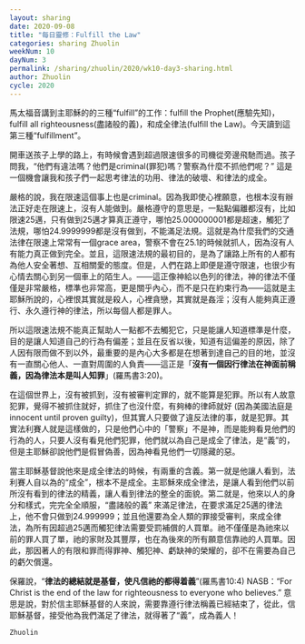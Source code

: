 ```yaml
---
layout: sharing
date: 2020-09-08
title: "每日靈修：Fulfill the Law"
categories: sharing Zhuolin
weekNum: 10
dayNum: 3
permalink: /sharing/zhuolin/2020/wk10-day3-sharing.html
author: Zhuolin
cycle: 2020
---
```


馬太福音講到主耶穌的的三種“fulfill”的工作：fulfill the Prophet(應驗先知)，fulfill all righteousness(盡諸般的義)，和成全律法(fulfill the Law)。今天讀到這第三種“fulfillment”。  

開車送孩子上學的路上，有時候會遇到超過限速很多的司機從旁邊飛馳而過。孩子問我，“他們有違法嗎？他們是criminal(罪犯)嗎？警察為什麼不抓他們呢？” 這是一個機會讓我和孩子們一起思考律法的功用、律法的破壞、和律法的成全。  

嚴格的說，我在限速這個事上也是criminal。因為我即使心裡願意，也根本沒有辦法正好走在限速上，沒有人能做到。嚴格遵守的意思是，一點點偏離都沒有，比如限速25邁，只有做到25邁才算真正遵守，哪怕25.000000001都是超速，觸犯了法規，哪怕24.9999999都是沒有做到，不能滿足法規。這就是為什麼我們的交通法律在限速上常常有一個grace area，警察不會在25.1的時候就抓人，因為沒有人有能力真正做到完全。並且，這限速法規的最初目的，是為了讓路上所有的人都有為他人安全著想、互相關愛的態度。但是，人們在路上即便是遵守限速，也很少有心情去關心到另一個車上的陌生人。——這正像神給以色列的律法，神的律法不僅僅是非常嚴格，標準也非常高，更是關乎內心，而不是只在約束行為——這就是主耶穌所說的，心裡恨其實就是殺人，心裡貪戀，其實就是姦淫；沒有人能夠真正遵行、永久遵行神的律法，所以每個人都是罪人。  

所以這限速法規不能真正幫助人一點都不去觸犯它，只是能讓人知道標準是什麼，目的是讓人知道自己的行為有偏差；並且在反省以後，知道有這偏差的原因，除了人因有限而做不到以外，最重要的是內心大多都是在想著到達自己的目的地，並沒有一直關心他人、一直對周圍的人負責——這正是「**沒有一個因行律法在神面前稱義，因為律法本是叫人知罪**」(羅馬書3:20)。  

在這個世界上，沒有被抓到，沒有被審判定罪的，就不能算是犯罪。所以有人故意犯罪，覺得不被抓住就好，抓住了也沒什麼，有夠棒的律師就好 (因為美國法庭是innocent until proven guilty)，但其實人只要做了違反法律的事，就是犯罪。其實法利賽人就是這樣做的，只是他們心中的「警察」不是神，而是能夠看見他們的行為的人，只要人沒有看見他們犯罪，他們就以為自己是成全了律法，是“義”的，但是主耶穌卻說他們是假冒偽善，因為神看見他們一切隱藏的惡。  

當主耶穌基督說他來是成全律法的時候，有兩重的含義。第一就是他讓人看到，法利賽人自以為的“成全”，根本不是成全。主耶穌來成全律法，是讓人看到他們以前所沒有看到的律法的精義，讓人看到律法的整全的面貌。第二就是，他來以人的身分和樣式，完完全全順服，“盡諸般的義” 來滿足律法，在要求滿足25邁的律法上，他不會只做到24.999999；並且他還要為全人類的罪接受審判，來成全律法，為所有因超過25邁而觸犯律法需要受罰補償的人買單。祂不僅僅是為祂來以前的罪人買了單，祂的家財及其豐厚，也在為後來的所有願意信靠祂的人買單。因此，那因著人的有限和罪而得罪神、觸犯神、虧缺神的榮耀的，卻不在需要為自己的虧欠償還。  

保羅說，“**律法的總結就是基督，使凡信祂的都得着義**”(羅馬書10:4) NASB：“For Christ is the end of the law for righteousness to everyone who believes.” 意思是說，對於信主耶穌基督的人來說，需要靠遵行律法稱義已經結束了，從此，信耶穌基督，接受他為我們滿足了律法，就得著了“義”，成為義人！  

`Zhuolin`  
